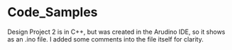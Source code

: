 # Code_Samples

Design Project 2 is in C++, but was created in the Arudino IDE, so it shows as an .ino file. I added some comments into the file itself for clarity.
